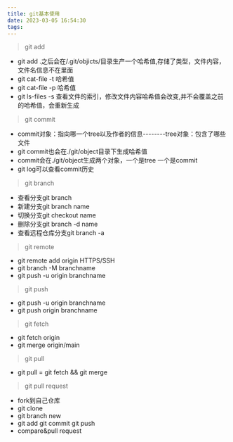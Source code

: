 ```yaml
---
title: git基本使用
date: 2023-03-05 16:54:30
tags:
---
```


> git add

* git add .之后会在/.git/objicts/目录生产一个哈希值,存储了类型，文件内容，文件名信息不在里面
* git cat-file -t 哈希值 
* git cat-file -p 哈希值
* git ls-files -s 查看文件的索引，修改文件内容哈希值会改变,并不会覆盖之前的哈希值，会重新生成

> git commit

* commit对象：指向哪一个tree以及作者的信息--------tree对象：包含了哪些文件
* git commit也会在./git/object目录下生成哈希值
* commit会在./git/object生成两个对象，一个是tree 一个是commit
* git log可以查看commit历史

> git branch

* 查看分支git branch
* 新建分支git branch name
* 切换分支git checkout name
* 删除分支git branch -d name 
* 查看远程仓库分支git branch -a

> git remote

* git remote add origin HTTPS/SSH
* git branch -M branchname
* git push -u origin branchname

> git push

* git push -u origin branchname
* git push origin branchname

> git fetch

* git fetch origin
* git merge origin/main

> git pull 

* git pull = git fetch && git merge


> git pull request

* fork到自己仓库
* git clone
* git branch new
* git add git commit git push
* compare&pull request 



